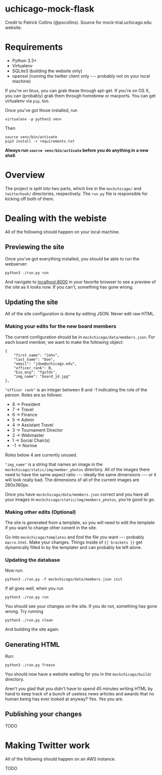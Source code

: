 uchicago-mock-flask
===================
Credit to Patrick Collins (@pscollins).
Source for mock-trial.uchicago.edu website.

# Requirements

* Python 3.3+
* Virtualenv
* SQLite3 (building the website only)
* openssl (running the twitter client only --- probably not on your local machine)

If you're on linux, you can grab these through apt-get. If you're on
OS X, you can (probably) grab them through homebrew or macports. You
can get virtualenv via `pip`, too.

Once you've got those installed, run

    virtualenv -p python3 venv

Then

    source venv/bin/activate
	pip3 install -r requirements.txt

**Always run `source venv/bin/activate` before you do anything in a new shell**.

# Overview

The project is split into two parts, which live in the `mockchicago/`
and `twitterhook/` directories, respectively. The `run.py` file is
responsible for kicking off both of them.

# Dealing with the webiste

All of the following should happen on your local machine.

## Previewing the site

Once you've got everything installed, you should be able to run the webserver:

    python3 ./run.py run

And navigate to [localhost:8000](localhost:8000) in your favorite
browser to see a preview of the site as it looks now. If you can't,
something has gone wrong.

## Updating the site

All of the site configuration is done by editing JSON. Never edit raw
HTML.

### Making your edits for the new board members

The current configuration should be in
`mockchicago/data/members.json`. For each board member, we want to
make the following object:

	{
		"first_name": "John",
		"last_name": "Doe",
		"email": "jdoe@uchicago.edu",
		"officer_rank": N,
		"bio_msg": "fgsfds",
		"img_name": "board_jd.jpg"
	},

`"officer rank"` is an integer between 8 and -1 indicating the role of
the person. Roles are as follows:

* 8 -> President
* 7 -> Travel
* 6 -> Finance
* 5 -> Admin
* 4 -> Assistant Travel
* 3 -> Tournament Director
* 2 -> Webmaster
* 1 -> Social Chair(s)
* -1 -> Normie

Roles below 4 are currently unused.

`"img_name"` is a string that names an image in the
`mockchicago/static/img/member_photos` directory. All of the images
there need to have the same aspect ratio --- ideally the same
dimensions --- or it will look really bad. The dimensions of all of
the current images are 260x360px.

Once you have `mockchicago/data/members.json` correct and you have all
your images in `mockchicago/static/img/members_photos`, you're good to go.

### Making other edits (Optional)

The site is generated from a template, so you will need to edit the
template if you want to change other conent in the site.

Go into `mockchicago/templates` and find the file you want ---
probably `macro.html`. Make your changes. Things inside of `{{
brackets }}` get dynamically filled in by the templater and can
probably be left alone.

### Updating the database

Now run:

    python3 ./run.py -f mockchicago/data/members.json init

If all goes well, when you run

    python3 ./run.py run

You should see your changes on the site. If you do not, something has
gone wrong. Try running

    python3 ./run.py clean

And building the site again.

## Generating HTML

Run:

    python3 ./run.py freeze

You should now have a website waiting for you in the `mockchicago/build/` directory.

Aren't you glad that you didn't have to spend 45 minutes writing HTML
by hand to keep track of a bunch of useless news articles and awards
that no human being has ever looked at anyway? Yes. Yes you are.

## Publishing your changes

TODO

# Making Twitter work

All of the following should happen on an AWS instance.

TODO
